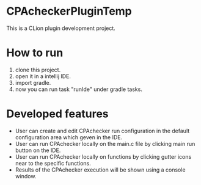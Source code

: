 # CPAcheckerPluginTemp
This is a CLion plugin development project. 

# How to run
1. clone this project.
2. open it in a intellij IDE.
3. import gradle.
4. now you can run task "runIde" under gradle tasks.

# Developed features
* User can create and edit CPAchecker run configuration in the default configuration area which geven in the IDE. 
* User can run CPAchecker locally on the main.c file by clicking main run button on the IDE.
* User can run CPAchecker locally on functions by clicking gutter icons near to the specific functions.
* Results of the CPAchecker execution will be shown using a console window. 
